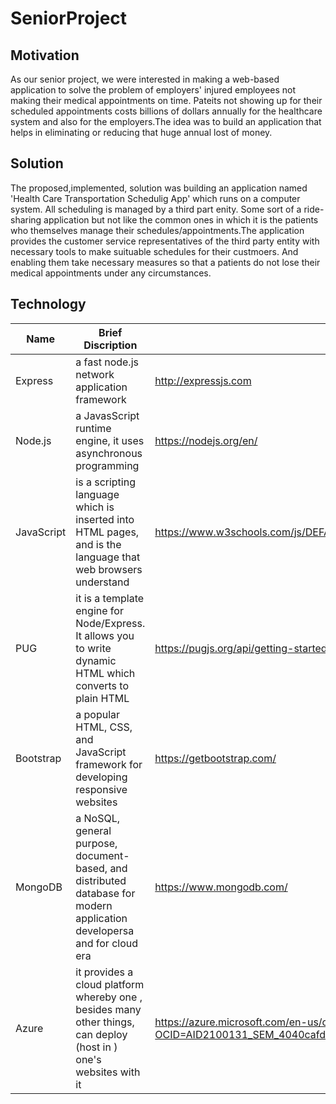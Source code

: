# SeniorProject


 ## Motivation
 As our senior project, we were interested in making a web-based application to solve the problem of employers' injured employees not making their medical appointments on time. Pateits not showing up for their scheduled appointments costs billions of dollars annually for the healthcare system and also for the employers.The idea was to build an application that helps in eliminating or reducing that huge annual lost of money.
 ## Solution
 The proposed,implemented, solution was building an application named 'Health Care Transportation Schedulig App' which runs on a computer system. All scheduling is managed by a third part enity. Some sort of a ride-sharing application but not like the common ones in which it is the patients who themselves manage their schedules/appointments.The application provides the customer service representatives of the third party entity with necessary tools to make suituable schedules for their custmoers. And enabling them take necessary measures so that a patients do not lose their medical appointments under any circumstances.
 ## Technology
 | Name | Brief Discription | Link |
 |-------|-------------------|------|
 | Express | a fast node.js network application framework | http://expressjs.com |
 | Node.js | a JavasScript runtime engine, it uses asynchronous programming | https://nodejs.org/en/ |
 | JavaScript | is a scripting language which is inserted into HTML pages, and is the language that web browsers understand | https://www.w3schools.com/js/DEFAULT.asp |
 | PUG | it is a template engine for Node/Express. It allows you to write dynamic HTML which converts to plain HTML | https://pugjs.org/api/getting-started.html |
 | Bootstrap | a popular HTML, CSS, and JavaScript framework for developing responsive websites | https://getbootstrap.com/ |
 | MongoDB | a NoSQL, general purpose, document-based, and distributed database for modern application developersa and for cloud era | https://www.mongodb.com/ | 
 | Azure | it provides a cloud platform whereby one , besides many other things, can deploy (host in ) one's websites with it | https://azure.microsoft.com/en-us/overview/what-is-azure/?OCID=AID2100131_SEM_4040cafd9a7a13a6e316aa64141476c1:G:s&ef_id=4040cafd9a7a13a6e316aa64141476c1:G:s&msclkid=4040cafd9a7a13a6e316aa64141476c1&dclid=CKvGwq7xv_ACFRFh7AoddiMFZg |
 
 
 
 

